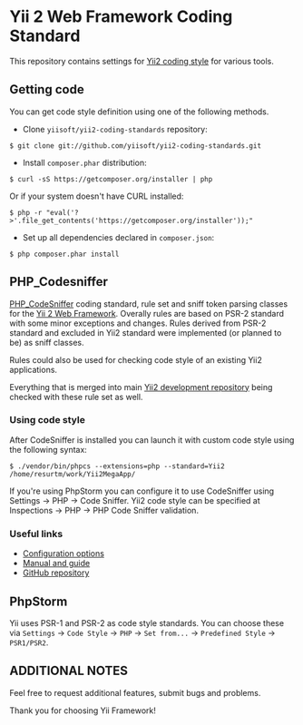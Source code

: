 Yii 2 Web Framework Coding Standard
===================================

This repository contains settings for [Yii2 coding style](https://github.com/yiisoft/yii2/wiki/Core-framework-code-style)
for various tools.

Getting code
------------

You can get code style definition using one of the following methods.

* Clone `yiisoft/yii2-coding-standards` repository:

```
$ git clone git://github.com/yiisoft/yii2-coding-standards.git
```

* Install `composer.phar` distribution:

```
$ curl -sS https://getcomposer.org/installer | php
```

Or if your system doesn't have CURL installed:

```
$ php -r "eval('?>'.file_get_contents('https://getcomposer.org/installer'));"
```

* Set up all dependencies declared in `composer.json`:

```
$ php composer.phar install
```

PHP_Codesniffer
---------------

[PHP_CodeSniffer](https://github.com/squizlabs/PHP_CodeSniffer) coding standard, rule set
and sniff token parsing classes for the [Yii 2 Web Framework](https://github.com/yiisoft/yii2/). Overally rules
are based on PSR-2 standard with some minor exceptions and changes. Rules derived from PSR-2 standard and excluded
in Yii2 standard were implemented (or planned to be) as sniff classes.

Rules could also be used for checking code style of an existing Yii2 applications.

Everything that is merged into main [Yii2 development repository](https://github.com/yiisoft/yii2) being checked
with these rule set as well.

### Using code style

After CodeSniffer is installed you can launch it with custom code style using the following syntax:

```
$ ./vendor/bin/phpcs --extensions=php --standard=Yii2 /home/resurtm/work/Yii2MegaApp/
```

If you're using PhpStorm you can configure it to use CodeSniffer using Settings → PHP → Code Sniffer.
Yii2 code style can be specified at Inspections → PHP → PHP Code Sniffer validation.

### Useful links

* [Configuration options](http://pear.php.net/manual/en/package.php.php-codesniffer.config-options.php)
* [Manual and guide](http://pear.php.net/manual/en/package.php.php-codesniffer.php)
* [GitHub repository](https://github.com/squizlabs/PHP_CodeSniffer)

PhpStorm
--------

Yii uses PSR-1 and PSR-2 as code style standards. You can choose these via `Settings` → `Code Style` → `PHP` → `Set from...` → `Predefined Style` → `PSR1/PSR2`.

ADDITIONAL NOTES
----------------

Feel free to request additional features, submit bugs and problems.

Thank you for choosing Yii Framework!
